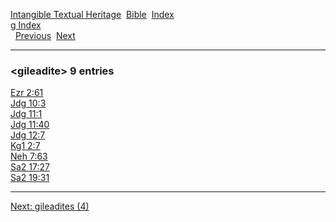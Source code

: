 [Intangible Textual Heritage](../../index)  [Bible](../index) 
[Index](index)   
[g Index](_g_)  
  [Previous](c04751)  [Next](c04753) 

------------------------------------------------------------------------

### &lt;gileadite&gt; 9 entries

[Ezr 2:61](../kjv/ezr002.htm#061)  
[Jdg 10:3](../kjv/jdg010.htm#003)  
[Jdg 11:1](../kjv/jdg011.htm#001)  
[Jdg 11:40](../kjv/jdg011.htm#040)  
[Jdg 12:7](../kjv/jdg012.htm#007)  
[Kg1 2:7](../kjv/kg1002.htm#007)  
[Neh 7:63](../kjv/neh007.htm#063)  
[Sa2 17:27](../kjv/sa2017.htm#027)  
[Sa2 19:31](../kjv/sa2019.htm#031)  

------------------------------------------------------------------------

[Next: gileadites (4)](c04753)
